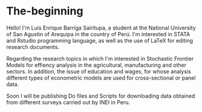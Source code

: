 # The-beginning

Hello! I'm Luis Enrique Barriga Sairitupa, a student at the National University of San Agustin of Arequipa in the country of Perú. I'm interested in STATA and Rstudio programming language, as well as the use of LaTeX for editing research documents.

Regarding the research topics in which I'm interested in Stochastic Frontier Models for effiency analysis in the agricultural, manufacturing and other sectors. In addition, the issue of education and wages, for whose analysis different types of econometric models are used for cross-sectional or panel data.

Soon I will be publishing Do files and Scripts for downloading data obtained from different surveys carried out by INEI in Peru.

